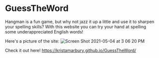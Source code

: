 # GuessTheWord

Hangman is a fun game, but why not jazz it up a little and use it to sharpen your spelling skills? With this website you can try your hand at spelling some underappreciated English words!

Here's a picture of the site: 
![Screen Shot 2021-05-04 at 3 06 20 PM](https://user-images.githubusercontent.com/78391731/117063346-4c751b80-acea-11eb-88f9-8efbabeacd55.png)

Check it out here! https://kristamarbury.github.io/GuessTheWord/ 
